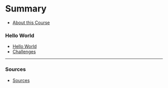 # Summary

* [About this Course](README.md)

### Hello World

* [Hello World](01_hello_world/readme.md)
* [Challenges](01_hello_world/challenges.md)

----

### Sources

* [Sources](sources.md)
